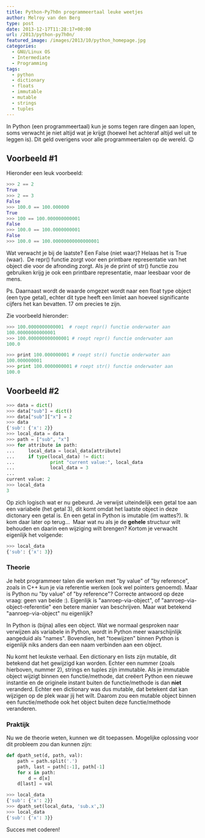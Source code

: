 ```yaml
---
title: Python-Py7h0n programmeertaal leuke weetjes
author: Melroy van den Berg
type: post
date: 2013-12-17T11:28:17+00:00
url: /2013/python-py7h0n/
featured_image: /images/2013/10/python_homepage.jpg
categories:
  - GNU/Linux OS
  - Intermediate
  - Programming
tags:
  - python
  - dictionary
  - floats
  - immutable
  - mutable
  - strings
  - tuples
---
```


In Python (een programmeertaal) kun je soms tegen rare dingen aan lopen, soms verwacht je niet altijd wat je krijgt (hoewel het achteraf altijd wel uit te leggen is). Dit geld overigens voor alle programmeertalen op de wereld. 😉

<!--more-->

## Voorbeeld #1

Hieronder een leuk voorbeeld:

```py
>>> 2 == 2
True
>>> 2 == 3
False
>>> 100.0 == 100.000000
True
>>> 100 == 100.000000000001
False
>>> 100.0 == 100.0000000001
False
>>> 100.0 == 100.00000000000000001
```

Wat verwacht je bij de laatste? Een False (niet waar)? Helaas het is True (waar).  De repr() functie zorgt voor een printbare representatie van het object die voor de afronding zorgt. Als je de print of str() functie zou gebruiken krijg je ook een printbare representatie, maar leesbaar voor de mens.

Ps.
Daarnaast wordt de waarde omgezet wordt naar een float type object (een type getal), echter dit type heeft een limiet aan hoeveel significante cijfers het kan bevatten. 17 om precies te zijn.

Zie voorbeeld hieronder:

```py
>>> 100.0000000000001  # roept repr() functie onderwater aan
100.00000000000001
>>> 100.000000000000001 # roept repr() functie onderwater aan
100.0

>>> print 100.000000001 # roept str() functie onderwater aan
100.000000001
>>> print 100.0000000001 # roept str() functie onderwater aan
100.0
```

## Voorbeeld #2

```py
>>> data = dict()
>>> data["sub"] = dict()
>>> data["sub"]["x"] = 2
>>> data
{'sub': {'x': 2}}
>>> local_data = data
>>> path = ["sub", "x"]
>>> for attribute in path:
...     local_data = local_data[attribute]
...     if type(local_data) != dict:
...             print "current value:", local_data
...             local_data = 3
...
current value: 2
>>> local_data
3
```

Op zich logisch wat er nu gebeurd. Je verwijst uiteindelijk een getal toe aan een variabele (het getal 3), dit komt omdat het laatste object in deze dictonary een getal is. En een getal in Python is imutable (im wattes?). Ik kom daar later op terug...  Maar wat nu als je de **gehele** structuur wilt behouden en daarin een wijziging wilt brengen? Kortom je verwacht eigenlijk het volgende:

```py
>>> local_data
{'sub': {'x': 3}}
```

### Theorie

Je hebt programmeer talen die werken met "by value" of "by reference", zoals in C++ kun je via referentie werken (ook wel pointers genoemd). Maar is Python nu "by value" of "by reference"? Correcte antwoord op deze vraag: geen van beide :). Eigenlijk is "aanroep-via-object", of "aanroep-via-object-referentie" een betere manier van beschrijven. Maar wat betekend "aanroep-via-object" nu eigenlijk?

In Python is (bijna) alles een object. Wat we normaal gesproken naar verwijzen als variabele in Python, wordt in Python meer waarschijnlijk aangeduid als "names". Bovendien, het "toewijzen" binnen Python is eigenlijk niks anders dan een naam verbinden aan een object.

Nu komt het leukste verhaal. Een dictionary en lists zijn mutable, dit betekend dat het gewijzigd kan worden. Echter een nummer (zoals hierboven, nummer 2), strings en tuples zijn immutable. Als je immutable object wijzigt binnen een functie/methode, dat creëert Python een nieuwe instantie en de originele instant buiten de functie/methode is dan **niet** veranderd. Echter een dictionary was dus mutable, dat betekent dat kan wijzigen op de plek waar jij het wilt. Daarom zou een mutable object binnen een functie/methode ook het object buiten deze functie/methode veranderen.

### Praktijk

Nu we de theorie weten, kunnen we dit toepassen. Mogelijke oplossing voor dit probleem zou dan kunnen zijn:

```py
def dpath_set(d, path, val):
    path = path.split('.')
    path, last = path[:-1], path[-1]
    for x in path:
        d = d[x]
    d[last] = val

>>> local_data
{'sub': {'x': 2}}
>>> dpath_set(local_data, 'sub.x',3)
>>> local_data
{'sub': {'x': 3}}
```

Succes met coderen!
